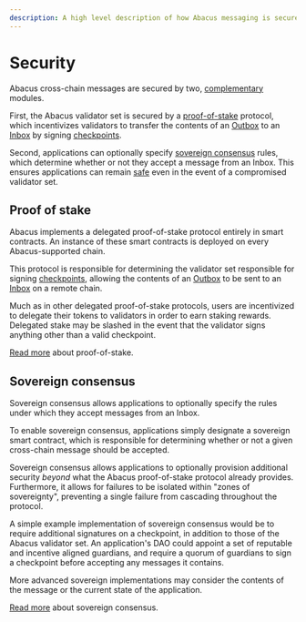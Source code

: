 ```yaml
---
description: A high level description of how Abacus messaging is secured
---
```


# Security

Abacus cross-chain messages are secured by two, [complementary](https://en.wikipedia.org/wiki/Swiss\_cheese\_model) modules.

First, the Abacus validator set is secured by a [proof-of-stake](proof-of-stake.md) protocol, which incentivizes validators to transfer the contents of an [Outbox](../messaging/outbox.md) to an [Inbox](../messaging/inbox.md) by signing [checkpoints](../messaging/#checkpoints).

Second, applications can optionally specify [sovereign consensus](sovereign-consensus.md) rules, which determine whether or not they accept a message from an Inbox. This ensures applications can remain [safe](https://en.wikipedia.org/wiki/Safety\_property) even in the event of a compromised validator set.

## Proof of stake

Abacus implements a delegated proof-of-stake protocol entirely in smart contracts. An instance of these smart contracts is deployed on every Abacus-supported chain.

This protocol is responsible for determining the validator set responsible for signing [checkpoints](../messaging/#checkpoints), allowing the contents of an [Outbox](../messaging/outbox.md) to be sent to an [Inbox](../messaging/inbox.md) on a remote chain.

Much as in other delegated proof-of-stake protocols, users are incentivized to delegate their tokens to validators in order to earn staking rewards. Delegated stake may be slashed in the event that the validator signs anything other than a valid checkpoint.

[Read more](proof-of-stake.md) about proof-of-stake.&#x20;

## Sovereign consensus

Sovereign consensus allows applications to optionally specify the rules under which they accept messages from an Inbox.

To enable sovereign consensus, applications simply designate a sovereign smart contract, which is responsible for determining whether or not a given cross-chain message should be accepted.

Sovereign consensus allows applications to optionally provision additional security _beyond_ what the Abacus proof-of-stake protocol already provides. Furthermore, it allows for failures to be isolated within "zones of sovereignty", preventing a single failure from cascading throughout the protocol.

A simple example implementation of sovereign consensus would be to require additional signatures on a checkpoint, in addition to those of the Abacus validator set. An application's DAO could appoint a set of reputable and incentive aligned guardians, and require a quorum of guardians to sign a checkpoint before accepting any messages it contains.

More advanced sovereign implementations may consider the contents of the message or the current state of the application.

[Read more](sovereign-consensus.md) about sovereign consensus.

